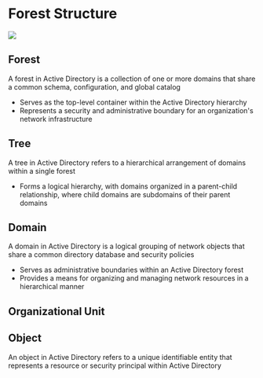 
# Forest Structure

![](https://github.com/JonmarCorpuz/SecondBrain/blob/main/Assets/jouiuouoouioyiuooewiruweorituwpreworew.png)

## Forest

A forest in Active Directory is a collection of one or more domains that share a common schema, configuration, and global catalog

* Serves as the top-level container within the Active Directory hierarchy
* Represents a security and administrative boundary for an organization's network infrastructure

## Tree

A tree in Active Directory refers to a hierarchical arrangement of domains within a single forest

* Forms a logical hierarchy, with domains organized in a parent-child relationship, where child domains are subdomains of their parent domains

## Domain

A domain in Active Directory is a logical grouping of network objects that share a common directory database and security policies

* Serves as administrative boundaries within an Active Directory forest
* Provides a means for organizing and managing network resources in a hierarchical manner

## Organizational Unit

## Object

An object in Active Directory refers to a unique identifiable entity that represents a resource or security principal within Active Directory
